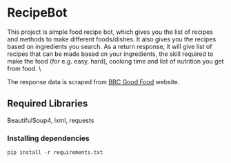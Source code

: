 # RecipeBot

This project is simple food recipe bot, which gives you the list of recipes and methods to make different foods/dishes. 
It also gives you the recipes based on ingredients you search. As a return response, it will give list of recipes that can be made based on your ingredients, the skill required to make the food (for e.g. easy, hard), cooking time and list of nutrition you get from food.
\

The response data is scraped from [BBC Good Food](https://www.bbcgoodfood.com) website.


## Required Libraries

BeautifulSoup4, lxml, requests 

### Installing dependencies
```
pip install -r requirements.txt
```
